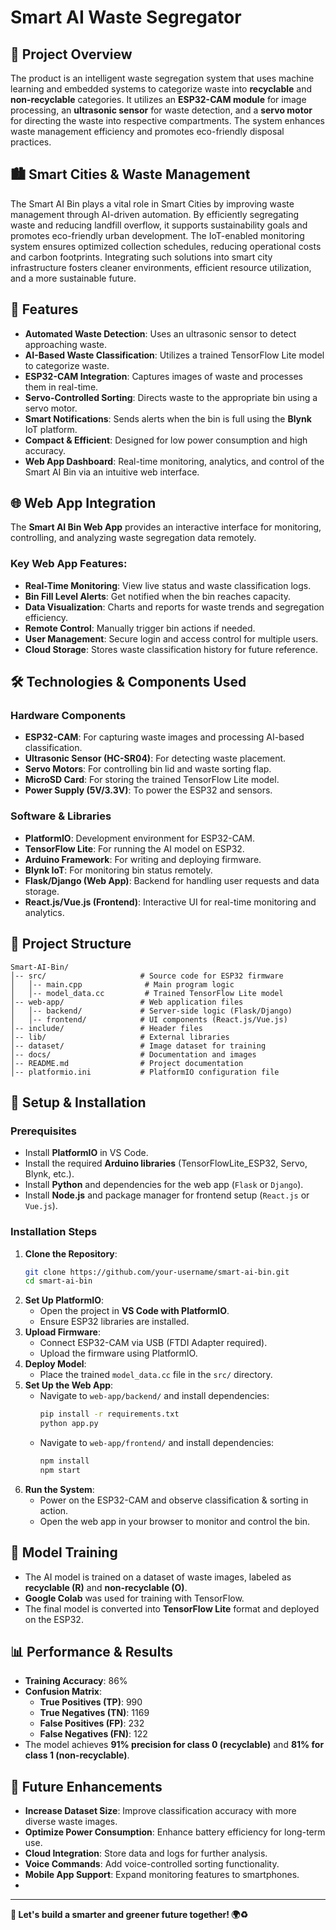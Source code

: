 # Smart AI Waste Segregator

## 📌 Project Overview
The product is an intelligent waste segregation system that uses machine learning and embedded systems to categorize waste into **recyclable** and **non-recyclable** categories. It utilizes an **ESP32-CAM module** for image processing, an **ultrasonic sensor** for waste detection, and a **servo motor** for directing the waste into respective compartments. The system enhances waste management efficiency and promotes eco-friendly disposal practices.

## 🏙️ Smart Cities & Waste Management
The Smart AI Bin plays a vital role in Smart Cities by improving waste management through AI-driven automation. By efficiently segregating waste and reducing landfill overflow, it supports sustainability goals and promotes eco-friendly urban development. The IoT-enabled monitoring system ensures optimized collection schedules, reducing operational costs and carbon footprints. Integrating such solutions into smart city infrastructure fosters cleaner environments, efficient resource utilization, and a more sustainable future.

## 🚀 Features
- **Automated Waste Detection**: Uses an ultrasonic sensor to detect approaching waste.
- **AI-Based Waste Classification**: Utilizes a trained TensorFlow Lite model to categorize waste.
- **ESP32-CAM Integration**: Captures images of waste and processes them in real-time.
- **Servo-Controlled Sorting**: Directs waste to the appropriate bin using a servo motor.
- **Smart Notifications**: Sends alerts when the bin is full using the **Blynk** IoT platform.
- **Compact & Efficient**: Designed for low power consumption and high accuracy.
- **Web App Dashboard**: Real-time monitoring, analytics, and control of the Smart AI Bin via an intuitive web interface.

## 🌐 Web App Integration
The **Smart AI Bin Web App** provides an interactive interface for monitoring, controlling, and analyzing waste segregation data remotely. 

### **Key Web App Features:**
- **Real-Time Monitoring**: View live status and waste classification logs.
- **Bin Fill Level Alerts**: Get notified when the bin reaches capacity.
- **Data Visualization**: Charts and reports for waste trends and segregation efficiency.
- **Remote Control**: Manually trigger bin actions if needed.
- **User Management**: Secure login and access control for multiple users.
- **Cloud Storage**: Stores waste classification history for future reference.

## 🛠️ Technologies & Components Used
### **Hardware Components**
- **ESP32-CAM**: For capturing waste images and processing AI-based classification.
- **Ultrasonic Sensor (HC-SR04)**: For detecting waste placement.
- **Servo Motors**: For controlling bin lid and waste sorting flap.
- **MicroSD Card**: For storing the trained TensorFlow Lite model.
- **Power Supply (5V/3.3V)**: To power the ESP32 and sensors.

### **Software & Libraries**
- **PlatformIO**: Development environment for ESP32-CAM.
- **TensorFlow Lite**: For running the AI model on ESP32.
- **Arduino Framework**: For writing and deploying firmware.
- **Blynk IoT**: For monitoring bin status remotely.
- **Flask/Django (Web App)**: Backend for handling user requests and data storage.
- **React.js/Vue.js (Frontend)**: Interactive UI for real-time monitoring and analytics.

## 📂 Project Structure
```
Smart-AI-Bin/
│-- src/                     # Source code for ESP32 firmware
│   │-- main.cpp              # Main program logic
│   │-- model_data.cc         # Trained TensorFlow Lite model
│-- web-app/                 # Web application files
│   │-- backend/             # Server-side logic (Flask/Django)
│   │-- frontend/            # UI components (React.js/Vue.js)
│-- include/                 # Header files
│-- lib/                     # External libraries
│-- dataset/                 # Image dataset for training
│-- docs/                    # Documentation and images
│-- README.md                # Project documentation
│-- platformio.ini           # PlatformIO configuration file
```

## 🔧 Setup & Installation
### **Prerequisites**
- Install **PlatformIO** in VS Code.
- Install the required **Arduino libraries** (TensorFlowLite_ESP32, Servo, Blynk, etc.).
- Install **Python** and dependencies for the web app (`Flask` or `Django`).
- Install **Node.js** and package manager for frontend setup (`React.js` or `Vue.js`).

### **Installation Steps**
1. **Clone the Repository**:
   ```sh
   git clone https://github.com/your-username/smart-ai-bin.git
   cd smart-ai-bin
   ```
2. **Set Up PlatformIO**:
   - Open the project in **VS Code with PlatformIO**.
   - Ensure ESP32 libraries are installed.
3. **Upload Firmware**:
   - Connect ESP32-CAM via USB (FTDI Adapter required).
   - Upload the firmware using PlatformIO.
4. **Deploy Model**:
   - Place the trained `model_data.cc` file in the `src/` directory.
5. **Set Up the Web App**:
   - Navigate to `web-app/backend/` and install dependencies:
     ```sh
     pip install -r requirements.txt
     python app.py
     ```
   - Navigate to `web-app/frontend/` and install dependencies:
     ```sh
     npm install
     npm start
     ```
6. **Run the System**:
   - Power on the ESP32-CAM and observe classification & sorting in action.
   - Open the web app in your browser to monitor and control the bin.

## 🧠 Model Training
- The AI model is trained on a dataset of waste images, labeled as **recyclable (R)** and **non-recyclable (O)**.
- **Google Colab** was used for training with TensorFlow.
- The final model is converted into **TensorFlow Lite** format and deployed on the ESP32.

## 📊 Performance & Results
- **Training Accuracy**: 86%
- **Confusion Matrix**:
  - **True Positives (TP)**: 990
  - **True Negatives (TN)**: 1169
  - **False Positives (FP)**: 232
  - **False Negatives (FN)**: 122
- The model achieves **91% precision for class 0 (recyclable)** and **81% for class 1 (non-recyclable)**.

## 📌 Future Enhancements
- **Increase Dataset Size**: Improve classification accuracy with more diverse waste images.
- **Optimize Power Consumption**: Enhance battery efficiency for long-term use.
- **Cloud Integration**: Store data and logs for further analysis.
- **Voice Commands**: Add voice-controlled sorting functionality.
- **Mobile App Support**: Expand monitoring features to smartphones.
- 
---
**🚀 Let's build a smarter and greener future together! 🌍♻️**

